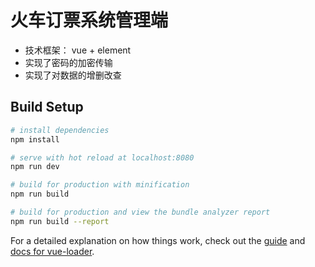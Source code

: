 # 火车订票系统管理端
- 技术框架： vue + element
- 实现了密码的加密传输
- 实现了对数据的增删改查





## Build Setup

``` bash
# install dependencies
npm install

# serve with hot reload at localhost:8080
npm run dev

# build for production with minification
npm run build

# build for production and view the bundle analyzer report
npm run build --report
```

For a detailed explanation on how things work, check out the [guide](http://vuejs-templates.github.io/webpack/) and [docs for vue-loader](http://vuejs.github.io/vue-loader).
